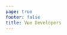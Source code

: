 ```yaml
---
page: true
footer: false
title: Vue Developers
---
```


<script setup>
import { useData } from 'vitepress'
import Page from './components/DeveloperPage.vue'

const { page } = useData()
</script>

<Page :developerId="page.params.developerId" :developerSlug="page.params.developerSlug" />
